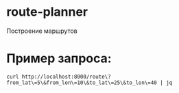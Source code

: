 # route-planner
Построение маршрутов 

# Пример запроса:
```
curl http://localhost:8000/route\?from_lat\=5\&from_lon\=10\&to_lat\=25\&to_lon\=40 | jq
```

